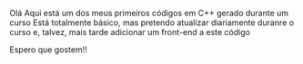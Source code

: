 Olá 
Aqui está um dos meus primeiros códigos em C++ gerado durante um curso
Está totalmente básico, mas pretendo atualizar diariamente duranre o curso e, talvez, mais tarde adicionar um front-end a este código

Espero que gostem!!
